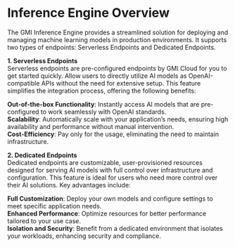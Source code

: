 # Inference Engine Overview
The GMI Inference Engine provides a streamlined solution for deploying and managing machine learning models in production environments.
It supports two types of endpoints: Serverless Endpoints and Dedicated Endpoints. 

**1. Serverless Endpoints**  
Serverless endpoints are pre-configured endpoints by GMI Cloud for you to get started quickly. Allow users to directly utilize AI models as OpenAI-compatible APIs without the need for extensive setup. This feature simplifies the integration process, offering the following benefits:

**Out-of-the-box Functionality**: Instantly access AI models that are pre-configured to work seamlessly with OpenAI standards.  
**Scalability**: Automatically scale with your application’s needs, ensuring high availability and performance without manual intervention.  
**Cost-Efficiency**: Pay only for the usage, eliminating the need to maintain infrastructure.  

**2. Dedicated Endpoints**  
Dedicated endpoints are customizable, user-provisioned resources designed for serving AI models with full control over infrastructure and configuration. This feature is ideal for users who need more control over their AI solutions. Key advantages include:

**Full Customization**: Deploy your own models and configure settings to meet specific application needs.  
**Enhanced Performance**: Optimize resources for better performance tailored to your use case.  
**Isolation and Security**: Benefit from a dedicated environment that isolates your workloads, enhancing security and compliance.  

